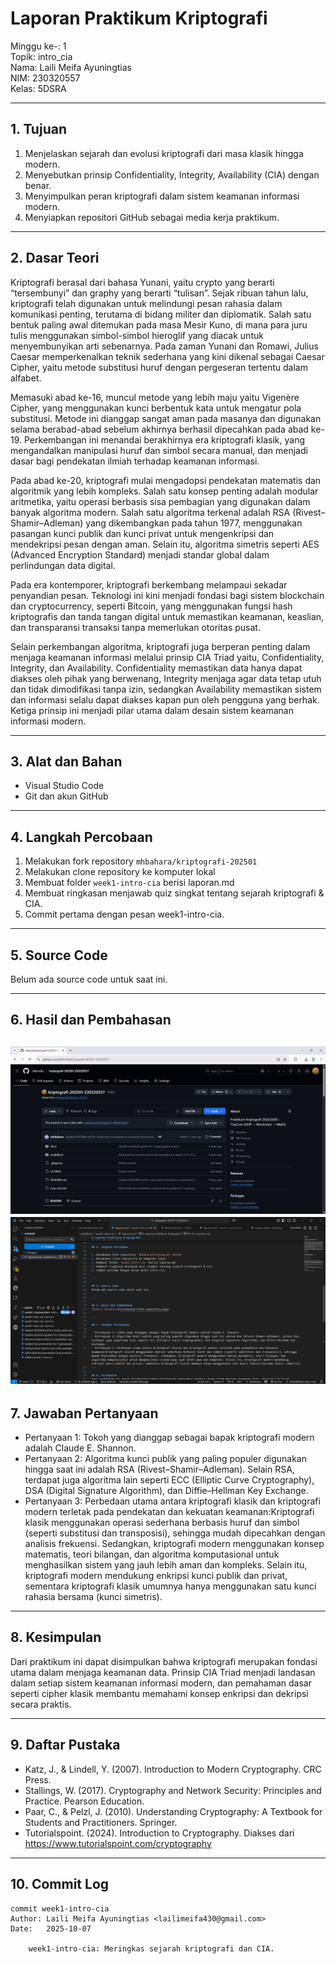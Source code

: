 # Laporan Praktikum Kriptografi
Minggu ke-: 1  
Topik: intro_cia  
Nama: Laili Meifa Ayuningtias  
NIM: 230320557  
Kelas: 5DSRA  

---

## 1. Tujuan
1. Menjelaskan sejarah dan evolusi kriptografi dari masa klasik hingga modern.
2. Menyebutkan prinsip Confidentiality, Integrity, Availability (CIA) dengan benar.
3. Menyimpulkan peran kriptografi dalam sistem keamanan informasi modern.
4. Menyiapkan repositori GitHub sebagai media kerja praktikum.

---

## 2. Dasar Teori
Kriptografi berasal dari bahasa Yunani, yaitu crypto yang berarti “tersembunyi” dan graphy yang berarti “tulisan”. Sejak ribuan tahun lalu, kriptografi telah digunakan untuk melindungi pesan rahasia dalam komunikasi penting, terutama di bidang militer dan diplomatik. Salah satu bentuk paling awal ditemukan pada masa Mesir Kuno, di mana para juru tulis menggunakan simbol-simbol hieroglif yang diacak untuk menyembunyikan arti sebenarnya. Pada zaman Yunani dan Romawi, Julius Caesar memperkenalkan teknik sederhana yang kini dikenal sebagai Caesar Cipher, yaitu metode substitusi huruf dengan pergeseran tertentu dalam alfabet.

Memasuki abad ke-16, muncul metode yang lebih maju yaitu Vigenère Cipher, yang menggunakan kunci berbentuk kata untuk mengatur pola substitusi. Metode ini dianggap sangat aman pada masanya dan digunakan selama berabad-abad sebelum akhirnya berhasil dipecahkan pada abad ke-19. Perkembangan ini menandai berakhirnya era kriptografi klasik, yang mengandalkan manipulasi huruf dan simbol secara manual, dan menjadi dasar bagi pendekatan ilmiah terhadap keamanan informasi.

Pada abad ke-20, kriptografi mulai mengadopsi pendekatan matematis dan algoritmik yang lebih kompleks. Salah satu konsep penting adalah modular aritmetika, yaitu operasi berbasis sisa pembagian yang digunakan dalam banyak algoritma modern. Salah satu algoritma terkenal adalah RSA (Rivest–Shamir–Adleman) yang dikembangkan pada tahun 1977, menggunakan pasangan kunci publik dan kunci privat untuk mengenkripsi dan mendekripsi pesan dengan aman. Selain itu, algoritma simetris seperti AES (Advanced Encryption Standard) menjadi standar global dalam perlindungan data digital.

Pada era kontemporer, kriptografi berkembang melampaui sekadar penyandian pesan. Teknologi ini kini menjadi fondasi bagi sistem blockchain dan cryptocurrency, seperti Bitcoin, yang menggunakan fungsi hash kriptografis dan tanda tangan digital untuk memastikan keamanan, keaslian, dan transparansi transaksi tanpa memerlukan otoritas pusat.

Selain perkembangan algoritma, kriptografi juga berperan penting dalam menjaga keamanan informasi melalui prinsip CIA Triad yaitu, Confidentiality, Integrity, dan Availability. Confidentiality memastikan data hanya dapat diakses oleh pihak yang berwenang, Integrity menjaga agar data tetap utuh dan tidak dimodifikasi tanpa izin, sedangkan Availability memastikan sistem dan informasi selalu dapat diakses kapan pun oleh pengguna yang berhak. Ketiga prinsip ini menjadi pilar utama dalam desain sistem keamanan informasi modern.

---

## 3. Alat dan Bahan  
- Visual Studio Code   
- Git dan akun GitHub  

---

## 4. Langkah Percobaan

1. Melakukan fork repository `mhbahara/kriptografi-202501`
2. Melakukan clone repository ke komputer lokal
3. Membuat folder `week1-intro-cia` berisi laporan.md
4. Membuat ringkasan menjawab quiz singkat tentang sejarah kriptografi & CIA.
5. Commit pertama dengan pesan week1-intro-cia.

---

## 5. Source Code
Belum ada source code untuk saat ini.

---

## 6. Hasil dan Pembahasan
![Hasil Eksekusi](screenshot/fork-repository.png)
![Commit](screenshot/commit.png)
---

## 7. Jawaban Pertanyaan
  
- Pertanyaan 1: Tokoh yang dianggap sebagai bapak kriptografi modern adalah Claude E. Shannon.
- Pertanyaan 2: Algoritma kunci publik yang paling populer digunakan hingga saat ini adalah RSA (Rivest–Shamir–Adleman). Selain RSA, terdapat juga algoritma lain seperti ECC (Elliptic Curve Cryptography), DSA (Digital Signature Algorithm), dan Diffie–Hellman Key Exchange.
- Pertanyaan 3: Perbedaan utama antara kriptografi klasik dan kriptografi modern terletak pada pendekatan dan kekuatan keamanan:Kriptografi klasik menggunakan operasi sederhana berbasis huruf dan simbol (seperti substitusi dan transposisi), sehingga mudah dipecahkan dengan analisis frekuensi. Sedangkan, kriptografi modern menggunakan konsep matematis, teori bilangan, dan algoritma komputasional untuk menghasilkan sistem yang jauh lebih aman dan kompleks. Selain itu, kriptografi modern mendukung enkripsi kunci publik dan privat, sementara kriptografi klasik umumnya hanya menggunakan satu kunci rahasia bersama (kunci simetris).
---

## 8. Kesimpulan
Dari praktikum ini dapat disimpulkan bahwa kriptografi merupakan fondasi utama dalam menjaga keamanan data. Prinsip CIA Triad menjadi landasan dalam setiap sistem keamanan informasi modern, dan pemahaman dasar seperti cipher klasik membantu memahami konsep enkripsi dan dekripsi secara praktis.

---

## 9. Daftar Pustaka
- Katz, J., & Lindell, Y. (2007). Introduction to Modern Cryptography. CRC Press.
- Stallings, W. (2017). Cryptography and Network Security: Principles and Practice. Pearson Education.
- Paar, C., & Pelzl, J. (2010). Understanding Cryptography: A Textbook for Students and Practitioners. Springer.
- Tutorialspoint. (2024). Introduction to Cryptography. Diakses dari https://www.tutorialspoint.com/cryptography

---

## 10. Commit Log
```
commit week1-intro-cia
Author: Laili Meifa Ayuningtias <lailimeifa430@gmail.com>
Date:   2025-10-07

    week1-intro-cia: Meringkas sejarah kriptografi dan CIA.
```
